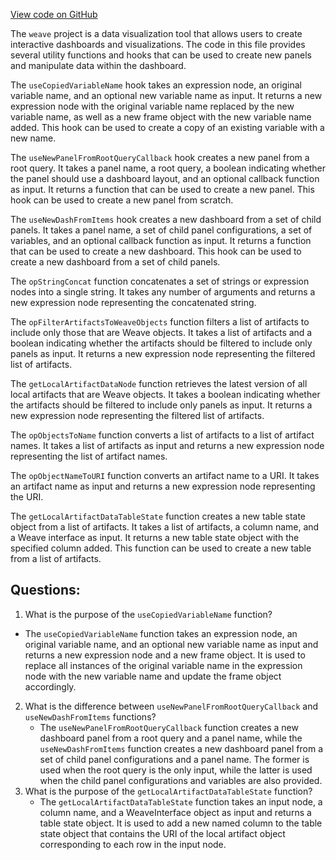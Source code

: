 [View code on GitHub](https://github.com/wandb/weave/weave-js/src/components/Panel2/PanelRootBrowser/util.tsx)

The `weave` project is a data visualization tool that allows users to create interactive dashboards and visualizations. The code in this file provides several utility functions and hooks that can be used to create new panels and manipulate data within the dashboard.

The `useCopiedVariableName` hook takes an expression node, an original variable name, and an optional new variable name as input. It returns a new expression node with the original variable name replaced by the new variable name, as well as a new frame object with the new variable name added. This hook can be used to create a copy of an existing variable with a new name.

The `useNewPanelFromRootQueryCallback` hook creates a new panel from a root query. It takes a panel name, a root query, a boolean indicating whether the panel should use a dashboard layout, and an optional callback function as input. It returns a function that can be used to create a new panel. This hook can be used to create a new panel from scratch.

The `useNewDashFromItems` hook creates a new dashboard from a set of child panels. It takes a panel name, a set of child panel configurations, a set of variables, and an optional callback function as input. It returns a function that can be used to create a new dashboard. This hook can be used to create a new dashboard from a set of child panels.

The `opStringConcat` function concatenates a set of strings or expression nodes into a single string. It takes any number of arguments and returns a new expression node representing the concatenated string.

The `opFilterArtifactsToWeaveObjects` function filters a list of artifacts to include only those that are Weave objects. It takes a list of artifacts and a boolean indicating whether the artifacts should be filtered to include only panels as input. It returns a new expression node representing the filtered list of artifacts.

The `getLocalArtifactDataNode` function retrieves the latest version of all local artifacts that are Weave objects. It takes a boolean indicating whether the artifacts should be filtered to include only panels as input. It returns a new expression node representing the filtered list of artifacts.

The `opObjectsToName` function converts a list of artifacts to a list of artifact names. It takes a list of artifacts as input and returns a new expression node representing the list of artifact names.

The `opObjectNameToURI` function converts an artifact name to a URI. It takes an artifact name as input and returns a new expression node representing the URI.

The `getLocalArtifactDataTableState` function creates a new table state object from a list of artifacts. It takes a list of artifacts, a column name, and a Weave interface as input. It returns a new table state object with the specified column added. This function can be used to create a new table from a list of artifacts.
## Questions: 
 1. What is the purpose of the `useCopiedVariableName` function?
   - The `useCopiedVariableName` function takes an expression node, an original variable name, and an optional new variable name as input and returns a new expression node and a new frame object. It is used to replace all instances of the original variable name in the expression node with the new variable name and update the frame object accordingly.
2. What is the difference between `useNewPanelFromRootQueryCallback` and `useNewDashFromItems` functions?
   - The `useNewPanelFromRootQueryCallback` function creates a new dashboard panel from a root query and a panel name, while the `useNewDashFromItems` function creates a new dashboard panel from a set of child panel configurations and a panel name. The former is used when the root query is the only input, while the latter is used when the child panel configurations and variables are also provided.
3. What is the purpose of the `getLocalArtifactDataTableState` function?
   - The `getLocalArtifactDataTableState` function takes an input node, a column name, and a WeaveInterface object as input and returns a table state object. It is used to add a new named column to the table state object that contains the URI of the local artifact object corresponding to each row in the input node.